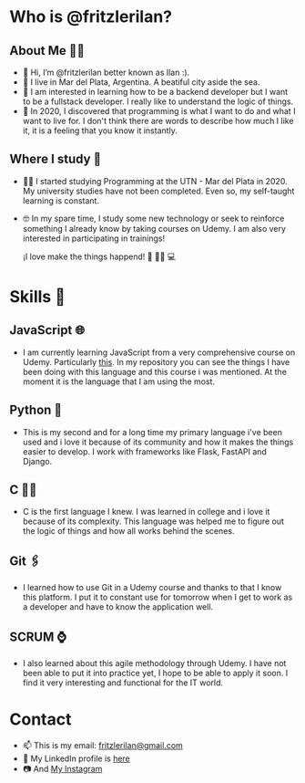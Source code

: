  # Who is @fritzlerilan?
## About Me 👨‍🦱
- 👋 Hi, I’m @fritzlerilan better known as Ilan :).
- 🌊 I live in Mar del Plata, Argentina. A beatiful city aside the sea. 
- 👀 I am interested in learning how to be a backend developer but I want to be a fullstack developer. I really like to understand the logic of things.
- 💎 In 2020, I discovered that programming is what I want to do and what I want to live for. I don't think there are words to describe how much I like it, it is a feeling that you know it instantly.

## Where I study 📖
- 👩‍🎓 I started studying Programming at the UTN - Mar del Plata in 2020. My university studies have not been completed. Even so, my self-taught learning is constant.

- 🤓 In my spare time, I study some new technology or seek to reinforce something I already know by taking courses on Udemy. I am also very interested in participating in trainings!
     
     ¡I love make the things happend! 🌱 🧙‍♂ 💻

# Skills 🔑

## JavaScript 🌐

- I am currently learning JavaScript from a very comprehensive course on Udemy. Particularly [this](https://www.udemy.com/course/javascript-moderno-guia-definitiva-construye-10-proyectos/). In my repository you can see the things I have been doing with this language and this course i was mentioned. At the moment it is the language that I am using the most.

## Python 🐍

- This is my second and for a long time my primary language i've been used and i love it because of its community and how it makes the things easier to develop. I work with frameworks like Flask, FastAPI and Django.

## C 👨‍💻

- C is the first language I knew. I was learned in college and i love it because of its complexity. This language was helped me to figure out the logic of things and how all works behind the scenes. 

## Git 🖇️

- I learned how to use Git in a Udemy course and thanks to that I know this platform. I put it to constant use for tomorrow when I get to work as a developer and have to know the application well.

## SCRUM ⌚

- I also learned about this agile methodology through Udemy. I have not been able to put it into practice yet, I hope to be able to apply it soon. I find it very interesting and functional for the IT world.

# Contact

- 📫 This is my email: fritzlerilan@gmail.com
- 🔗 My LinkedIn profile is [here](https://www.linkedin.com/in/ilan-fritzler/)
- 📷 And [My Instagram](https://www.instagram.com/fritzlerilan)
